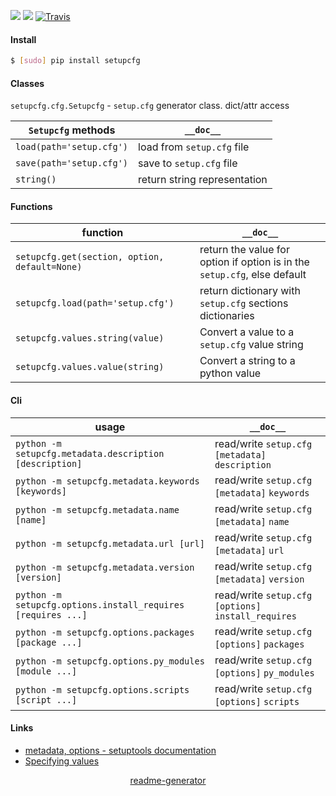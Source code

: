 <!-- https://pypi.org/project/readme-generator/ -->

[![](https://img.shields.io/pypi/pyversions/setupcfg.svg?longCache=True)](https://pypi.org/project/setupcfg/)
[![](https://img.shields.io/pypi/v/setupcfg.svg?maxAge=3600)](https://pypi.org/project/setupcfg/)
[![Travis](https://api.travis-ci.org/looking-for-a-job/setupcfg.py.svg?branch=master)](https://travis-ci.org/looking-for-a-job/setupcfg.py/)

#### Install
```bash
$ [sudo] pip install setupcfg
```

#### Classes
`setupcfg.cfg.Setupcfg` - `setup.cfg` generator class. dict/attr access

`Setupcfg` methods|`__doc__`
-|-
`load(path='setup.cfg')`|load from `setup.cfg` file
`save(path='setup.cfg')`|save to `setup.cfg` file
`string()`|return string representation

#### Functions
function|`__doc__`
-|-
`setupcfg.get(section, option, default=None)`|return the value for option if option is in the `setup.cfg`, else default
`setupcfg.load(path='setup.cfg')`|return dictionary with `setup.cfg` sections dictionaries
`setupcfg.values.string(value)`|Convert a value to a `setup.cfg` value string
`setupcfg.values.value(string)`|Convert a string to a python value

#### Cli
usage|`__doc__`
-|-
`python -m setupcfg.metadata.description [description]`|read/write `setup.cfg` `[metadata]` `description`
`python -m setupcfg.metadata.keywords [keywords]`|read/write `setup.cfg` `[metadata]` `keywords`
`python -m setupcfg.metadata.name [name]`|read/write `setup.cfg` `[metadata]` `name`
`python -m setupcfg.metadata.url [url]`|read/write `setup.cfg` `[metadata]` `url`
`python -m setupcfg.metadata.version [version]`|read/write `setup.cfg` `[metadata]` `version`
`python -m setupcfg.options.install_requires [requires ...]`|read/write `setup.cfg` `[options]` `install_requires`
`python -m setupcfg.options.packages [package ...]`|read/write `setup.cfg` `[options]` `packages`
`python -m setupcfg.options.py_modules [module ...]`|read/write `setup.cfg` `[options]` `py_modules`
`python -m setupcfg.options.scripts [script ...]`|read/write `setup.cfg` `[options]` `scripts`

#### Links
+   [metadata, options - setuptools documentation](http://setuptools.readthedocs.io/en/latest/setuptools.html#metadata)
+   [Specifying values](http://setuptools.readthedocs.io/en/latest/setuptools.html#specifying-values)

<p align="center">
    <a href="https://pypi.org/project/readme-generator/">readme-generator</a>
</p>